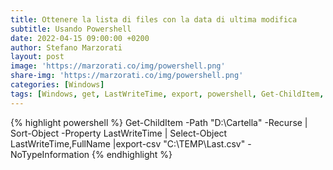 ```yaml
---
title: Ottenere la lista di files con la data di ultima modifica
subtitle: Usando Powershell
date: 2022-04-15 09:00:00 +0200
author: Stefano Marzorati
layout: post
image: 'https://marzorati.co/img/powershell.png'
share-img: 'https://marzorati.co/img/powershell.png'
categories: [Windows]
tags: [Windows, get, LastWriteTime, export, powershell, Get-ChildItem, Recurse]
---
```

{% highlight powershell %}
Get-ChildItem -Path "D:\Cartella" -Recurse | Sort-Object -Property LastWriteTime | Select-Object LastWriteTime,FullName |export-csv "C:\TEMP\Last.csv" -NoTypeInformation
{% endhighlight %}
